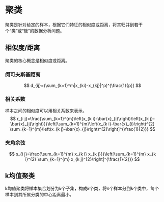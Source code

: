 # 聚类

聚类是针对给定的样本，根据它们特征的相似度或距离，将其归并到若干个“类”或“簇”的数据分析问题。



## 相似度/距离

聚类的核心概念是相似度或距离。

### 闵可夫斯基距离

$$
d_{ij}=(\sum_{k=1}^m|x_{ki}-x_{kj}|^p)^{\frac{1}{p}}
$$

### 相关系数

样本之间的相似度可以用相关系数来表示。
$$
r_{i j}=\frac{\sum_{k=1}^{m}\left(x_{k i}-\bar{x}_{i}\right)\left(x_{k j}-\bar{x}_{j}\right)}{\left[\sum_{k=1}^{m}\left(x_{k i}-\bar{x}_{i}\right)^{2} \sum_{k=1}^{m}\left(x_{k j}-\bar{x}_{j}\right)^{2}\right]^{\frac{1}{2}}}
$$

### 夹角余弦

$$
s_{i j}=\frac{\sum_{k=1}^{m} x_{k i} x_{k j}}{\left[\sum_{k=1}^{m} x_{k i}^{2} \sum_{k=1}^{m} x_{k j}^{2}\right]^{\frac{1}{2}}}
$$

## k均值聚类

k均值聚类将样本集合划分为$k$个子集，构成$k$个类，将$n$个样本分到$k$个类中，每个样本到其所属分类的中心距离最小。

